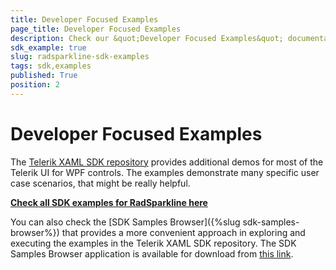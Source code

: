 ```yaml
---
title: Developer Focused Examples
page_title: Developer Focused Examples
description: Check our &quot;Developer Focused Examples&quot; documentation article for the RadSparkLine {{ site.framework_name }} control.
sdk_example: true
slug: radsparkline-sdk-examples
tags: sdk,examples
published: True
position: 2
---
```


# Developer Focused Examples

The [Telerik XAML SDK repository](https://github.com/telerik/xaml-sdk/tree/master/) provides additional demos for most of the Telerik UI for WPF controls. The examples demonstrate many specific user case scenarios, that might be really helpful. 

__[Check all SDK examples for RadSparkline here](https://github.com/telerik/xaml-sdk/tree/master/Sparkline)__

You can also check the [SDK Samples Browser]({%slug sdk-samples-browser%}) that provides a more convenient approach in exploring and executing the examples in the Telerik XAML SDK repository. The SDK Samples Browser application is available for download from [this link](https://demos.telerik.com/xaml-sdkbrowser/).
